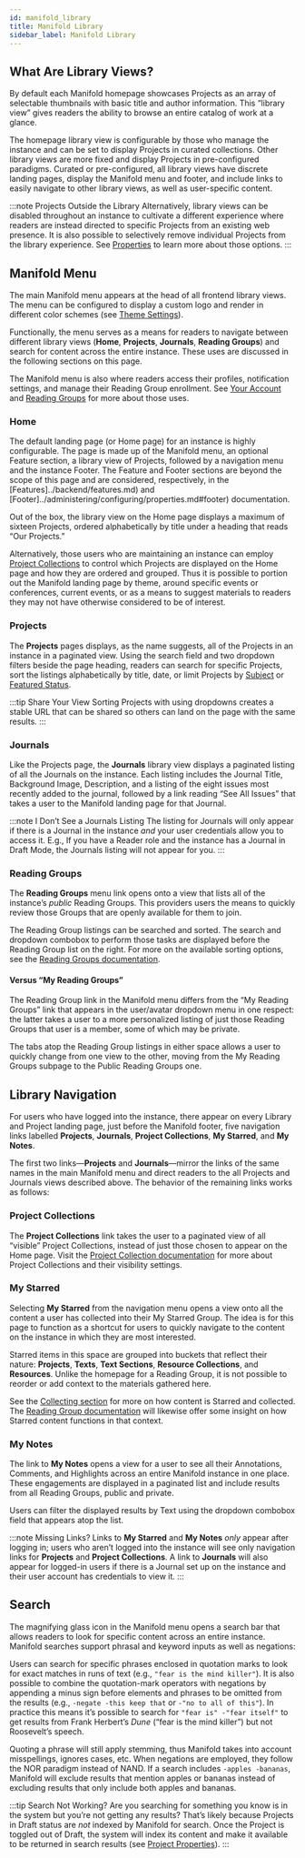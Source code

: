 ```yaml
---
id: manifold_library
title: Manifold Library
sidebar_label: Manifold Library
---
```


## What Are Library Views?

By default each Manifold homepage showcases Projects as an array of selectable thumbnails with basic title and author information. This “library view” gives readers the ability to browse an entire catalog of work at a glance.

The homepage library view is configurable by those who manage the instance and can be set to display Projects in curated collections. Other library views are more fixed and display Projects in pre-configured paradigms. Curated or pre-configured, all library views have discrete landing pages, display the Manifold menu and footer, and include links to easily navigate to other library views, as well as user-specific content.

:::note Projects Outside the Library
Alternatively, library views can be disabled throughout an instance to cultivate a different experience where readers are instead directed to specific Projects from an existing web presence. It is also possible to selectively remove individual Projects from the library experience. See [Properties](../administering/configuring/properties.md#disable-library-views) to learn more about those options.
:::

## Manifold Menu

The main Manifold menu appears at the head of all frontend library views. The menu can be configured to display a custom logo and render in different color schemes (see [Theme Settings](../administering/configuring/theme_settings)).

Functionally, the menu serves as a means for readers to navigate between different library views (**Home**, **Projects**, **Journals**, **Reading Groups**) and search for content across the entire instance. These uses are discussed in the following sections on this page.

The Manifold menu is also where readers access their profiles, notification settings, and manage their Reading Group enrollment. See [Your Account](../using/your_account.md) and [Reading Groups](../using/reading_groups.md) for more about those uses.

### Home

The default landing page (or Home page) for an instance is highly configurable. The page is made up of the Manifold menu, an optional Feature section, a library view of Projects, followed by a navigation menu and the instance Footer. The Feature and Footer sections are beyond the scope of this page and are considered, respectively, in the [Features]../backend/features.md) and [Footer]../administering/configuring/properties.md#footer) documentation.

Out of the box, the library view on the Home page displays a maximum of sixteen Projects, ordered alphabetically by title under a heading that reads “Our Projects.” 

Alternatively, those users who are maintaining an instance can employ [Project Collections](../backend/project_collections.md) to control which Projects are displayed on the Home page and how they are ordered and grouped. Thus it is possible to portion out the Manifold landing page by theme, around specific events or conferences, current events, or as a means to suggest materials to readers they may not have otherwise considered to be of interest.

### Projects

The **Projects** pages displays, as the name suggests, all of the Projects in an instance in a paginated view. Using the search field and two dropdown filters beside the page heading, readers can search for specific Projects, sort the listings alphabetically by title, date, or limit Projects by [Subject](../administering/configuring/project_subjects.md) or [Featured Status](../backend/projects.md#featured).

:::tip Share Your View
Sorting Projects with using dropdowns creates a stable URL that can be shared so others can land on the page with the same results.
:::

### Journals

Like the Projects page, the **Journals** library view displays a paginated listing of all the Journals on the instance. Each listing includes the Journal Title, Background Image, Description, and a listing of the eight issues most recently added to the journal, followed by a link reading “See All Issues”  that takes a user to the Manifold landing page for that Journal.

:::note I Don’t See a Journals Listing
The listing for Journals will only appear if there is a Journal in the instance *and* your user credentials allow you to access it. E.g., If you have a Reader role and the instance has a Journal in Draft Mode, the Journals listing will not appear for you.
:::

### Reading Groups

The **Reading Groups** menu link opens onto a view that lists all of the instance’s *public* Reading Groups. This providers users the means to quickly review those Groups that are openly available for them to join.

The Reading Group listings can be searched and sorted. The search and dropdown combobox to perform those tasks are displayed before the Reading Group list on the right. For more on the available sorting options, see the [Reading Groups documentation](../using/reading_groups.md).

#### Versus “My Reading Groups”

The Reading Group link in the Manifold menu differs from the “My Reading Groups” link that appears in the user/avatar dropdown menu in one respect: the latter takes a user to a more personalized listing of just those Reading Groups that user is a member, some of which may be private.

The tabs atop the Reading Group listings in either space allows a user to quickly change from one view to the other, moving from the My Reading Groups subpage to the Public Reading Groups one.

## Library Navigation

For users who have logged into the instance, there appear on every Library and Project landing page, just before the Manifold footer, five navigation links labelled **Projects**, **Journals**, **Project Collections**, **My Starred**, and **My Notes**.

The first two links—**Projects** and **Journals**—mirror the links of the same names in the main Manifold menu and direct readers to the all Projects and Journals views described above. The behavior of the remaining links works as follows:

### Project Collections

The **Project Collections** link takes the user to a paginated view of all “visible” Project Collections, instead of just those chosen to appear on the Home page. Visit the [Project Collection documentation](../backend/project_collections.md) for more about Project Collections and their visibility settings.

### My Starred

Selecting **My Starred** from the navigation menu opens a view onto all the content a user has collected into their My Starred Group. The idea is for this page to function as a shortcut for users to quickly navigate to the content on the instance in which they are most interested.

Starred items in this space are grouped into buckets that reflect their nature: **Projects**, **Texts**, **Text Sections**, **Resource Collections**, and **Resources**. Unlike the homepage for a Reading Group, it is not possible to reorder or add context to the materials gathered here.

See the [Collecting section](../using/collecting.md) for more on how content is Starred and collected. The [Reading Group documentation](../using/reading_groups.md) will likewise offer some insight on how Starred content functions in that context.

### My Notes

The link to **My Notes** opens a view for a user to see all their Annotations, Comments, and Highlights across an entire Manifold instance in one place. These engagements are displayed in a paginated list and include results from all Reading Groups, public and private.

Users can filter the displayed results by Text using the dropdown combobox field that appears atop the list.

:::note Missing Links?
Links to **My Starred** and **My Notes** *only* appear after logging in; users who aren’t logged into the instance will see only navigation links for **Projects** and **Project Collections**. A link to **Journals** will also appear for logged-in users if there is a Journal set up on the instance and their user account has credentials to view it.
:::

## Search

The magnifying glass icon in the Manifold menu opens a search bar that allows readers to look for specific content across an entire instance. Manifold searches support phrasal and keyword inputs as well as negations:

Users can search for specific phrases enclosed in quotation marks to look for exact matches in runs of text (e.g., `"fear is the mind killer"`). It is also possible to combine the quotation-mark operators with negations by appending a minus sign before elements and phrases to be omitted from the results (e.g., `-negate -this keep that` or `-"no to all of this"`). In practice this means it’s possible to search for `"fear is" -"fear itself"` to get results from Frank Herbert’s *Dune* (“fear is the mind killer”) but not Roosevelt’s speech.

Quoting a phrase will still apply stemming, thus Manifold takes into account misspellings, ignores cases, etc. When negations are employed, they follow the NOR paradigm instead of NAND. If a search includes `-apples -bananas`, Manifold will exclude results that mention apples or bananas instead of excluding results that only include both apples and bananas.

:::tip Search Not Working?
Are you searching for something you know is in the system but you’re not getting any results? That’s likely because Projects in Draft status are *not* indexed by Manifold for search. Once the Project is toggled out of Draft, the system will index its content and make it available to be returned in search results (see [Project Properties](../backend/projects.md#draft-mode)).
:::